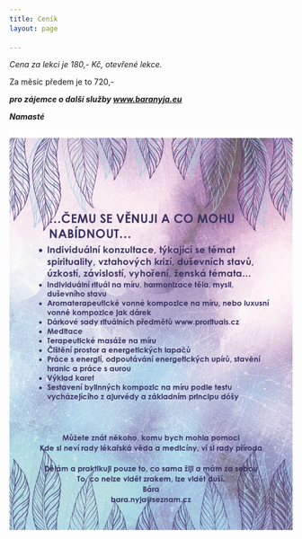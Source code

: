 ```yaml
---
title: Ceník
layout: page

---
```

_Cena za lekci je 180,- Kč, otevřené lekce._

Za měsíc předem je to 720,-

**_pro zájemce o další služby www.baranyja.eu_**

**_Namasté_**

![](/uploads/cemu-se-venuji-a-co-mohu-nabidnout-page0001.jpg)